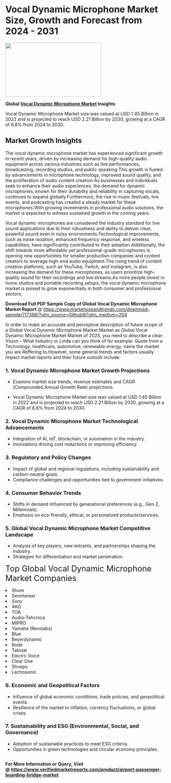 <H1>Vocal Dynamic Microphone Market Size, Growth and Forecast from 2024 - 2031</H1><img class="aligncenter size-medium wp-image-584254" src="https://thirdeyenews.in/wp-content/uploads/2024/09/Global-Market-Research-300x168.jpeg" alt="" width="300" height="168" /><p><strong>Global&nbsp;<a href="https://www.marketsizeandtrends.com/download-sample/717388/?utm_source=Github8j?utm_medium=204">Vocal Dynamic Microphone Market</a> Insights</strong></p><p>Vocal Dynamic Microphone Market size was valued at USD 1.45 Billion in 2022 and is projected to reach USD 2.21 Billion by 2030, growing at a CAGR of 6.8% from 2024 to 2030.</p><p><h2>Market Growth Insights</h2> <p>The vocal dynamic microphone market has experienced significant growth in recent years, driven by increasing demand for high-quality audio equipment across various industries such as live performances, broadcasting, recording studios, and public speaking.This growth is fueled by advancements in microphone technology, improved sound quality, and the proliferation of audio content creation.As businesses and individuals seek to enhance their audio experiences, the demand for dynamic microphones, known for their durability and reliability in capturing vocals, continues to expand globally.Furthermore, the rise in music festivals, live events, and podcasting has created a steady market for these microphones.With growing investments in professional audio solutions, the market is expected to witness sustained growth in the coming years.</p> <p>Vocal dynamic microphones are considered the industry standard for live sound applications due to their robustness and ability to deliver clear, powerful sound even in noisy environments.Technological improvements, such as noise isolation, enhanced frequency response, and wireless capabilities, have significantly contributed to their adoption.Additionally, the shift towards more affordable yet professional-grade microphones is opening new opportunities for smaller production companies and content creators to leverage high-end audio equipment.The rising trend of content creation platforms, such as YouTube, Twitch, and Instagram, is also increasing the demand for these microphones, as users prioritize high-quality sound for their recordings and live streams.As more people invest in home studios and portable recording setups, the vocal dynamic microphone market is poised to grow exponentially in both consumer and professional sectors.<p><span class=""><strong>Download Full PDF Sample Copy of Global Vocal Dynamic Microphone Market Report</strong> @ <a href="https://www.marketsizeandtrends.com/download-sample/717388/?utm_source=Github8j?utm_medium=204" target="_blank">https://www.marketsizeandtrends.com/download-sample/717388/?utm_source=Github8j?utm_medium=204</a></span></p><p>In order to make an accurate and perceptive description of future scope of a Global&nbsp;Vocal Dynamic Microphone Market Market as Global&nbsp;Vocal Dynamic Microphone Market Market of 2025, you need to describe a clear Vision &ndash; What Industry or Linda can you think of for example: Quote from a Technology, healthcare, automotive, renewable energy, name the market you are Reffering to.However, some general trends and factors usually impact market reports and their future outlook include:</p><h3>1.&nbsp;<strong>Vocal Dynamic Microphone Market Growth Projections</strong></h3><ul><li>Examine market size trends, revenue estimates and CAGR (Compounded Annual Growth Rate) projections.</li><li><p>Vocal Dynamic Microphone Market size was valued at USD 1.45 Billion in 2022 and is projected to reach USD 2.21 Billion by 2030, growing at a CAGR of 6.8% from 2024 to 2030.</p></li></ul><h3>2.&nbsp;<strong>Vocal Dynamic Microphone Market Technological Advancements</strong></h3><ul><li>Integration of AI, IoT, blockchain, or automation in the industry.</li><li>Innovations driving cost reductions or improving efficiency.</li></ul><h3>3.&nbsp;<strong>Regulatory and Policy Changes</strong></h3><ul><li>Impact of global and regional regulations, including sustainability and carbon-neutral goals.</li><li>Compliance challenges and opportunities tied to government initiatives.</li></ul><h3>4.&nbsp;<strong>Consumer Behavior Trends</strong></h3><ul><li>Shifts in demand influenced by generational preferences (e.g., Gen Z, Millennials).</li><li>Emphasis on eco-friendly, ethical, or personalized products/services.</li></ul><h3>5.&nbsp;<strong>Global Vocal Dynamic Microphone Market Competitive Landscape</strong></h3><ul><li>Analysis of key players, new entrants, and partnerships shaping the industry.</li><li>Strategies for differentiation and market penetration.</li></ul><p data-pm-slice="1 1 []"><span style="color: inherit; font-family: inherit; font-size: 25px;">Top Global Vocal Dynamic Microphone Market Companies</span></p><div class="" data-test-id=""><p><li>Shure</li><li> Sennheiser</li><li> Sony</li><li> AKG</li><li> TOA</li><li> Audio-Tehcnica</li><li> MIPRO</li><li> Yamaha (Revolabs)</li><li> Blue</li><li> Beyerdynamic</li><li> Rode</li><li> Takstar</li><li> Electro Voice</li><li> Clear One</li><li> Shoeps</li><li> Lectrosonic</li></p></div><h3>6.&nbsp;<strong>Economic and Geopolitical Factors</strong></h3><ul><li>Influence of global economic conditions, trade policies, and geopolitical events.</li><li>Resilience of the market to inflation, currency fluctuations, or global crises.</li></ul><h3>7.&nbsp;<strong>Sustainability and ESG (Environmental, Social, and Governance)</strong></h3><ul><li>Adoption of sustainable practices to meet ESG criteria.</li><li>Opportunities in green technologies and circular economy principles.</li></ul><h2><strong style="font-size: 14px;">For More Information or Query, Visit @&nbsp;</strong><a style="background-color: #ffffff; font-size: 14px;" href="https://www.marketsizeandtrends.com/report/vocal-dynamic-microphone-market/" target="_blank">https://www.verifiedmarketreports.com/product/airport-passenger-boarding-bridge-market</a></h2>